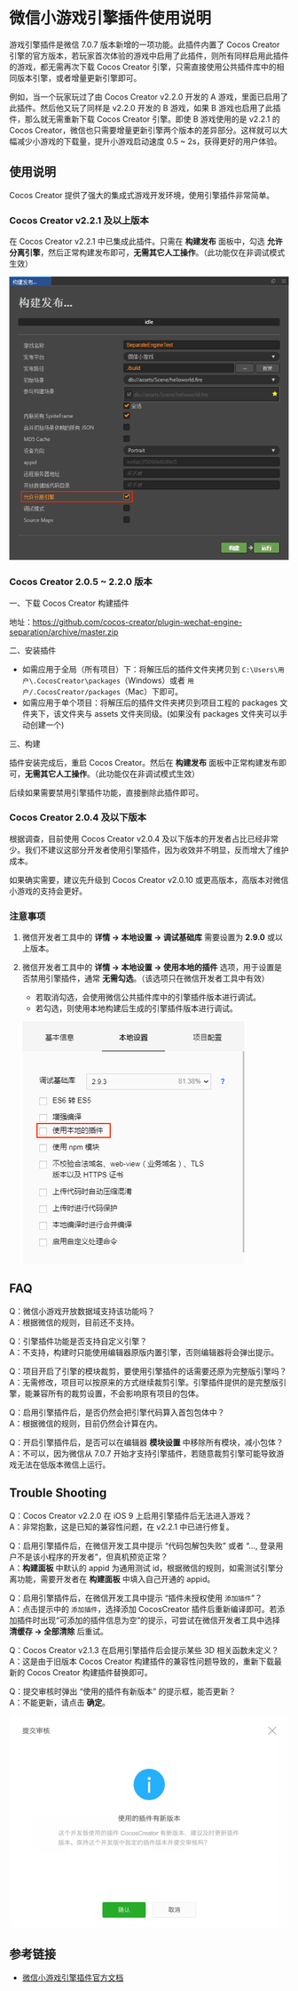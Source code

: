 # 微信小游戏引擎插件使用说明

游戏引擎插件是微信 7.0.7 版本新增的一项功能。此插件内置了 Cocos Creator 引擎的官方版本，若玩家首次体验的游戏中启用了此插件，则所有同样启用此插件的游戏，都无需再次下载 Cocos Creator 引擎，只需直接使用公共插件库中的相同版本引擎，或者增量更新引擎即可。

例如，当一个玩家玩过了由 Cocos Creator v2.2.0 开发的 A 游戏，里面已启用了此插件。然后他又玩了同样是 v2.2.0 开发的 B 游戏，如果 B 游戏也启用了此插件，那么就无需重新下载 Cocos Creator 引擎。即使 B 游戏使用的是 v2.2.1 的 Cocos Creator，微信也只需要增量更新引擎两个版本的差异部分。这样就可以大幅减少小游戏的下载量，提升小游戏启动速度 0.5 ~ 2s，获得更好的用户体验。

## 使用说明

Cocos Creator 提供了强大的集成式游戏开发环境，使用引擎插件非常简单。

### Cocos Creator v2.2.1 及以上版本

在 Cocos Creator v2.2.1 中已集成此插件。只需在 **构建发布** 面板中，勾选 **允许分离引擎**，然后正常构建发布即可，**无需其它人工操作**。（此功能仅在非调试模式生效）

![](./publish-wechatgame/build.png)

### Cocos Creator 2.0.5 ~ 2.2.0 版本

一、下载 Cocos Creator 构建插件

地址：https://github.com/cocos-creator/plugin-wechat-engine-separation/archive/master.zip

二、安装插件

- 如需应用于全局（所有项目）下：将解压后的插件文件夹拷贝到 `C:\Users\用户\.CocosCreator\packages`（Windows）或者 `用户/.CocosCreator/packages`（Mac）下即可。
- 如需应用于单个项目：将解压后的插件文件夹拷贝到项目工程的 packages 文件夹下，该文件夹与 assets 文件夹同级。(如果没有 packages 文件夹可以手动创建一个)

三、构建

插件安装完成后，重启 Cocos Creator。然后在 **构建发布** 面板中正常构建发布即可，**无需其它人工操作**。（此功能仅在非调试模式生效）

后续如果需要禁用引擎插件功能，直接删除此插件即可。

### Cocos Creator 2.0.4 及以下版本

根据调查，目前使用 Cocos Creator v2.0.4 及以下版本的开发者占比已经非常少。我们不建议这部分开发者使用引擎插件，因为收效并不明显，反而增大了维护成本。<br />

如果确实需要，建议先升级到 Cocos Creator v2.0.10 或更高版本，高版本对微信小游戏的支持会更好。

### 注意事项

1. 微信开发者工具中的 **详情 -> 本地设置 -> 调试基础库** 需要设置为 **2.9.0** 或以上版本。

2. 微信开发者工具中的 **详情 -> 本地设置 -> 使用本地的插件** 选项，用于设置是否禁用引擎插件，通常 **无需勾选**。（该选项只在微信开发者工具中有效）
    - 若取消勾选，会使用微信公共插件库中的引擎插件版本进行调试。
    - 若勾选，则使用本地构建后生成的引擎插件版本进行调试。

    ![](./publish-wechatgame/setting.png)

## FAQ

Q：微信小游戏开放数据域支持该功能吗？<br />
A：根据微信的规则，目前还不支持。

Q：引擎插件功能是否支持自定义引擎？<br />
A：不支持，构建时只能使用编辑器原版内置引擎，否则编辑器将会弹出提示。

Q：项目开启了引擎的模块裁剪，要使用引擎插件的话需要还原为完整版引擎吗？<br />
A：无需修改，项目可以按原来的方式继续裁剪引擎。引擎插件提供的是完整版引擎，能兼容所有的裁剪设置，不会影响原有项目的包体。

Q：启用引擎插件后，是否仍然会把引擎代码算入首包包体中？<br />
A：根据微信的规则，目前仍然会计算在内。

Q：开启引擎插件后，是否可以在编辑器 **模块设置** 中移除所有模块，减小包体？<br />
A：不可以，因为微信从 7.0.7 开始才支持引擎插件，若随意裁剪引擎可能导致游戏无法在低版本微信上运行。

## Trouble Shooting

Q：Cocos Creator v2.2.0 在 iOS 9 上启用引擎插件后无法进入游戏？<br />
A：非常抱歉，这是已知的兼容性问题，在 v2.2.1 中已进行修复。

Q：启用引擎插件后，在微信开发工具中提示 “代码包解包失败” 或者 “..., 登录用户不是该小程序的开发者”，但真机预览正常？ <br />
A：**构建面板** 中默认的 appid 为通用测试 id，根据微信的规则，如需测试引擎分离功能，需要开发者在 **构建面板** 中填入自己开通的 appid。

Q：启用引擎插件后，在微信开发工具中提示 “插件未授权使用 `添加插件`”？ <br />
A：点击提示中的 `添加插件`，选择添加 CocosCreator 插件后重新编译即可。若添加插件时出现“可添加的插件信息为空”的提示，可尝试在微信开发者工具中选择 **清缓存 -> 全部清除** 后重试。

Q：Cocos Creator v2.1.3 在启用引擎插件后会提示某些 3D 相关函数未定义？<br />
A：这是由于旧版本 Cocos Creator 构建插件的兼容性问题导致的，重新下载最新的 Cocos Creator 构建插件替换即可。

Q：提交审核时弹出 “使用的插件有新版本” 的提示框，能否更新？<br />
A：不能更新，请点击 **确定**。
    
  ![](./publish-wechatgame/new_plugin.png)

## 参考链接

- [微信小游戏引擎插件官方文档](https://developers.weixin.qq.com/minigame/dev/guide/base-ability/game-engine-plugin.html)
